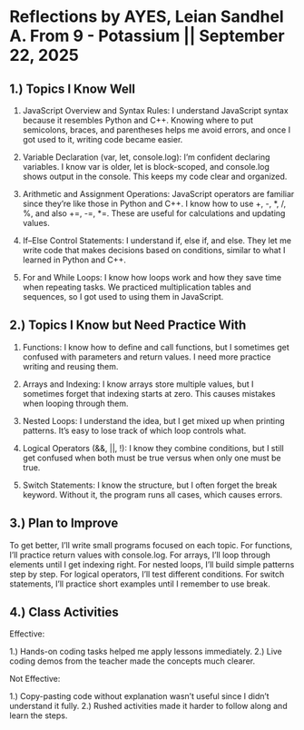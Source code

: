 # Reflections by AYES, Leian Sandhel A. From 9 - Potassium || September 22, 2025

## 1.) Topics I Know Well

1. JavaScript Overview and Syntax Rules:
I understand JavaScript syntax because it resembles Python and C++. Knowing where to put semicolons,
braces, and parentheses helps me avoid errors, and once I got used to it, writing code became easier.

2. Variable Declaration (var, let, console.log):
I’m confident declaring variables. I know var is older, let is block-scoped, and console.log shows
output in the console. This keeps my code clear and organized.

3. Arithmetic and Assignment Operations:
JavaScript operators are familiar since they’re like those in Python and C++. I know how to use
+, -, \*, /, %, and also +=, -=, \*=. These are useful for calculations and updating values.

4. If–Else Control Statements:
I understand if, else if, and else. They let me write code that makes decisions based on conditions,
similar to what I learned in Python and C++.

5. For and While Loops:
I know how loops work and how they save time when repeating tasks. We
practiced multiplication tables and sequences, so I got used to using them in JavaScript.


## 2.) Topics I Know but Need Practice With

1. Functions:
I know how to define and call functions, but I sometimes get confused with parameters and return
values. I need more practice writing and reusing them.

2. Arrays and Indexing:
I know arrays store multiple values, but I sometimes forget that indexing starts at zero. This
causes mistakes when looping through them.

3. Nested Loops:
I understand the idea, but I get mixed up when printing patterns. It’s easy to lose track of which
loop controls what.

4. Logical Operators (&&, ||, !):
I know they combine conditions, but I still get confused when both must be true versus when only
one must be true.

5. Switch Statements:
I know the structure, but I often forget the break keyword. Without it, the program runs all cases,
which causes errors.


## 3.) Plan to Improve

To get better, I’ll write small programs focused on each topic. For functions, I’ll practice return
values with console.log. For arrays, I’ll loop through elements until I get indexing right. For nested
loops, I’ll build simple patterns step by step. For logical operators, I’ll test different conditions.
For switch statements, I’ll practice short examples until I remember to use break.


## 4.) Class Activities

Effective:

1.) Hands-on coding tasks helped me apply lessons immediately.
2.) Live coding demos from the teacher made the concepts much clearer.

Not Effective:

1.) Copy-pasting code without explanation wasn’t useful since I didn’t understand it fully.
2.) Rushed activities made it harder to follow along and learn the steps.
